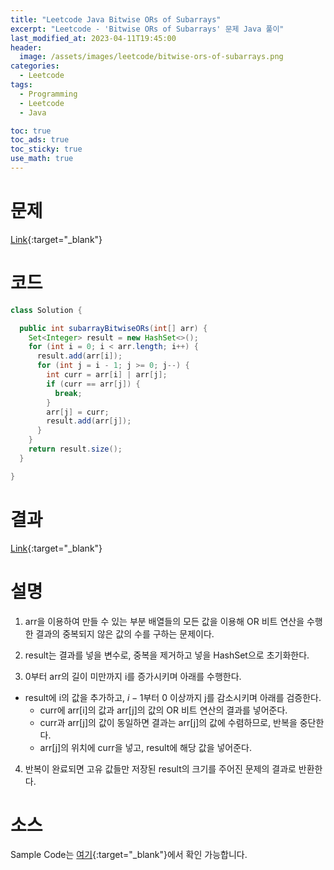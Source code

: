 ```yaml
---
title: "Leetcode Java Bitwise ORs of Subarrays"
excerpt: "Leetcode - 'Bitwise ORs of Subarrays' 문제 Java 풀이"
last_modified_at: 2023-04-11T19:45:00
header:
  image: /assets/images/leetcode/bitwise-ors-of-subarrays.png
categories:
  - Leetcode
tags:
  - Programming
  - Leetcode
  - Java

toc: true
toc_ads: true
toc_sticky: true
use_math: true
---
```

# 문제
[Link](https://leetcode.com/problems/bitwise-ors-of-subarrays){:target="_blank"}

# 코드
```java
class Solution {

  public int subarrayBitwiseORs(int[] arr) {
    Set<Integer> result = new HashSet<>();
    for (int i = 0; i < arr.length; i++) {
      result.add(arr[i]);
      for (int j = i - 1; j >= 0; j--) {
        int curr = arr[i] | arr[j];
        if (curr == arr[j]) {
          break;
        }
        arr[j] = curr;
        result.add(arr[j]);
      }
    }
    return result.size();
  }

}
```

# 결과
[Link](https://leetcode.com/problems/bitwise-ors-of-subarrays/submissions/931841131/){:target="_blank"}

# 설명
1. arr을 이용하여 만들 수 있는 부분 배열들의 모든 값을 이용해 OR 비트 연산을 수행한 결과의 중복되지 않은 값의 수를 구하는 문제이다.

2. result는 결과를 넣을 변수로, 중복을 제거하고 넣을 HashSet으로 초기화한다.

3. 0부터 arr의 길이 미만까지 i를 증가시키며 아래를 수행한다.
- result에 i의 값을 추가하고, $i - 1$부터 0 이상까지 j를 감소시키며 아래를 검증한다.
  - curr에 arr[i]의 값과 arr[j]의 값의 OR 비트 연산의 결과를 넣어준다.
  - curr과 arr[j]의 값이 동일하면 결과는 arr[j]의 값에 수렴하므로, 반복을 중단한다.
  - arr[j]의 위치에 curr을 넣고, result에 해당 값을 넣어준다.

4. 반복이 완료되면 고유 값들만 저장된 result의 크기를 주어진 문제의 결과로 반환한다.

# 소스
Sample Code는 [여기](https://github.com/GracefulSoul/leetcode/blob/master/src/main/java/gracefulsoul/problems/BitwiseORsOfSubarrays.java){:target="_blank"}에서 확인 가능합니다.